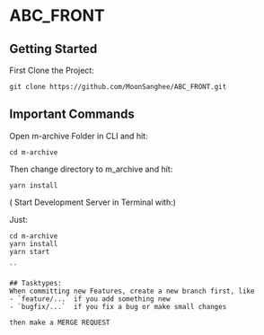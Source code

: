 # ABC_FRONT

## Getting Started
First Clone the Project:
```
git clone https://github.com/MoonSanghee/ABC_FRONT.git
```

## Important Commands

Open m-archive Folder in CLI and hit:
```
cd m-archive
```
Then change directory to m_archive and hit:
```
yarn install
```

( Start Development Server
in Terminal with:)

Just: 
```
cd m-archive 
yarn install 
yarn start

``

## Tasktypes:
When committing new Features, create a new branch first, like
- `feature/...` if you add something new
- `bugfix/...`  if you fix a bug or make small changes

then make a MERGE REQUEST




